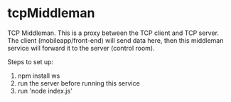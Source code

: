 # tcpMiddleman

TCP Middleman. This is a proxy between the TCP client and TCP server. The client (mobileapp/front-end) will send data here, then this middleman service will forward it to the server (control room).

Steps to set up:
1. npm install ws
2. run the server before running this service
3. run 'node index.js'
